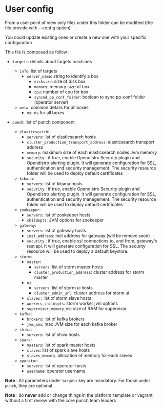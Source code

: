 # User config 

From a user point of view only files under this folder can be modified (the file provide with --config option)

You could update existing ones or create a new one with your specific configuration

This file is composed as follow : 

  - `targets`: details about targets machines
      - `info`: list of targets 
          - `server_name`: string to identify a box
              - `disksize`: size of disk box
              - `memory`: memory size of box
              - `cpu`: number of cpu for box
              - `synced_pp_conf_folder`: boolean to sync pp-conf folder (operator server)
      - `meta`: common details for all boxes
          - `os`: os for all boxes

  - `punch`: list of punch component
      - `elasticsearch`:
          - `servers`: list of elasticsearch hosts
          - `cluster_production_transport_address`: elasticsearch transport address
          - `memory`: maximum size of each elasticsearch nodes Jvm memory
          - `security` : if true, enable Opendistro Security plugin and Opendistro alerting plugin. It will generate 
          configuration for SSL, authentication and security management. The security resource folder will be used to
          deploy default certificates
      - `kibana`: 
          - `servers`: list of kibana hosts
          - `security` : if true, enable Opendistro Security plugin and Opendistro alerting plugin. It will generate 
          configuration for SSL, authentication and security management. The security resource folder will be used to
          deploy default certificates
      - `zookeeper`: 
          - `servers`: list of zookeeper hosts
          - `childopts`: JVM options for zookeeper
      - `gateway`: 
          - `servers`: list of gateway hosts 
          - `inet_address`: inet address for gateway (will be remove soon)
          - `security` : if true, enable ssl connections to, and from, gateway's rest api. It will generate 
          configuration for SSL. The security resource will be used to deploy a  default keystore.
      - `storm`: 
          - `master`: 
              - `servers`: list of storm master hosts
              - `cluster_production_address`: cluster address for storm master
          - `ui`:
              - `servers`: list of storm ui hosts
              - `cluster_admin_url`: cluster address for storm ui
          - `slaves` : list of storm slave hosts
          - `workers_childopts`: storm worker jvm options
          - `supervisor_memory_mb`: size of RAM for supervisor
      - `kafka`:
          - `brokers`: list of kafka brokers
          - `jvm_xmx`: max JVM size for each kafka broker 
      - `shiva`: 
          - `servers`: list of shiva hosts
      -  `spark`:
          - `masters`: list of spark master hosts
          - `slaves`: list of spark slave hosts
          - `slaves_memory`: allocation of memory for each slaves
      - `operator`: 
          - `servers`: list of operator hosts
          - `username`: operator username

      

**Note** : All parameters under `targets` key are mandatory. For those under `punch`, they are optional

**Note** : do **never** add or change things in the platform_template or vagrant without a first review with the core punch team leaders